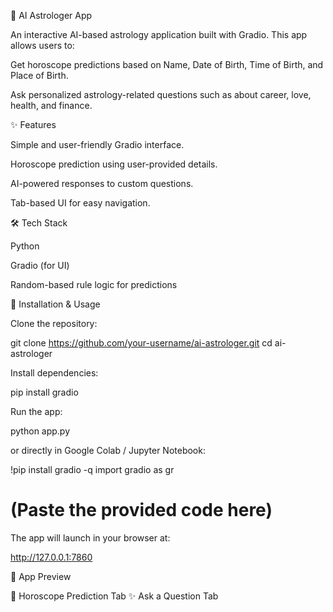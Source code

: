 🔮 AI Astrologer App

An interactive AI-based astrology application built with Gradio.
This app allows users to:

Get horoscope predictions based on Name, Date of Birth, Time of Birth, and Place of Birth.

Ask personalized astrology-related questions such as about career, love, health, and finance.

✨ Features

Simple and user-friendly Gradio interface.

Horoscope prediction using user-provided details.

AI-powered responses to custom questions.

Tab-based UI for easy navigation.

🛠️ Tech Stack

Python

Gradio (for UI)

Random-based rule logic for predictions

🚀 Installation & Usage

Clone the repository:

git clone https://github.com/your-username/ai-astrologer.git
cd ai-astrologer


Install dependencies:

pip install gradio


Run the app:

python app.py


or directly in Google Colab / Jupyter Notebook:

!pip install gradio -q
import gradio as gr
# (Paste the provided code here)


The app will launch in your browser at:

http://127.0.0.1:7860

📸 App Preview

🔮 Horoscope Prediction Tab
✨ Ask a Question Tab
